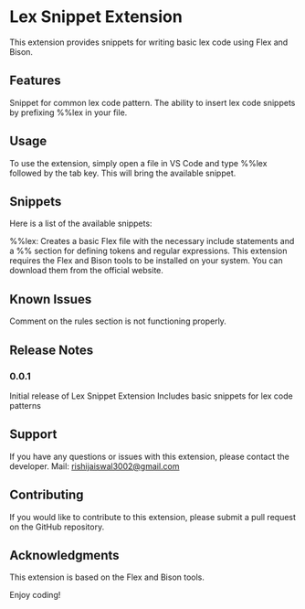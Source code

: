 # Lex Snippet Extension
This extension provides snippets for writing basic lex code using Flex and Bison.

## Features
Snippet for common lex code pattern.
The ability to insert lex code snippets by prefixing %%lex in your file.
## Usage
To use the extension, simply open a file in VS Code and type %%lex followed by the tab key. This will bring the available snippet.

## Snippets
Here is a list of the available snippets:

%%lex: Creates a basic Flex file with the necessary include statements and a %% section for defining tokens and regular expressions.
This extension requires the Flex and Bison tools to be installed on your system. You can download them from the official website.

## Known Issues
Comment on the rules section is not functioning properly.

## Release Notes
### 0.0.1
Initial release of Lex Snippet Extension
Includes basic snippets for lex code patterns
## Support
If you have any questions or issues with this extension, please contact the developer.
Mail: rishijaiswal3002@gmail.com

## Contributing
If you would like to contribute to this extension, please submit a pull request on the GitHub repository.

## Acknowledgments
This extension is based on the Flex and Bison tools.

Enjoy coding!